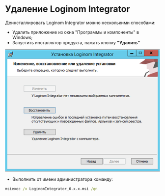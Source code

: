 # Удаление Loginom Integrator

Деинсталлировать Loginom Integrator можно несколькими способами:

* Удалить приложение из окна "Программы и компоненты" в Windows;
* Запустить инсталлятор продукта, нажать кнопку **"Удалить"**

![](../images/admin/integrator_msi_remove.png)

* Выполнить от имени администратора команду:

```cmd
msiexec /x LoginomIntegrator_6.x.x.msi /qn
```

